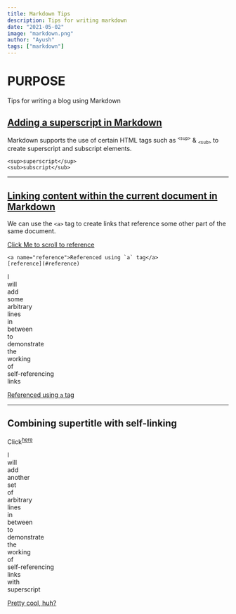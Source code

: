 ```yaml
---
title: Markdown Tips
description: Tips for writing markdown
date: "2021-05-02"
image: "markdown.png"
author: "Ayush"
tags: ["markdown"]
---
```


# PURPOSE

Tips for writing a blog using Markdown

## [Adding a superscript in Markdown](https://stackoverflow.com/a/15156585/7048915)

Markdown supports the use of certain HTML tags such as <sup>`<sup>`</sup> & <sub>`<sub>`</sub> to create superscript and subscript elements.

```
<sup>superscript</sup>
<sub>subscript</sub>
```

---

## [Linking content within the current document in Markdown](https://stackoverflow.com/a/30789503/7048915)

We can use the `<a>` tag to create links that reference some other part of the same document.

[Click Me to scroll to reference](#reference)

```
<a name="reference">Referenced using `a` tag</a>
[reference](#reference)
```

I  
will  
add  
some  
arbitrary  
lines  
in  
between  
to  
demonstrate  
the  
working  
of  
self-referencing  
links

<a name="reference" href="#reference">Referenced using `a` tag</a>

---

## Combining supertitle with self-linking

Click<sup>[here](#here)</sup>

I  
will  
add  
another  
set  
of  
arbitrary  
lines  
in  
between  
to  
demonstrate  
the  
working  
of  
self-referencing  
links  
with  
superscript

<a name="here" href="#here">Pretty cool, huh?</a>
